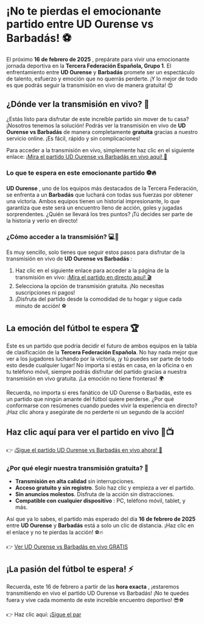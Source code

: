 # ¡No te pierdas el emocionante partido entre UD Ourense vs Barbadás! ⚽

El próximo **16 de febrero de 2025** , prepárate para vivir una emocionante jornada deportiva en la **Tercera Federación Española, Grupo 1**. El enfrentamiento entre **UD Ourense** y **Barbadás** promete ser un espectáculo de talento, esfuerzo y emoción que no querrás perderte. ¡Y lo mejor de todo es que podrás seguir la transmisión en vivo de manera gratuita! 😍

## ¿Dónde ver la transmisión en vivo? 🎥

¿Estás listo para disfrutar de este increíble partido sin mover de tu casa? ¡Nosotros tenemos la solución! Podrás ver la transmisión en vivo de **UD Ourense vs Barbadás** de manera completamente **gratuita** gracias a nuestro servicio online. ¡Es fácil, rápido y sin complicaciones!

Para acceder a la transmisión en vivo, simplemente haz clic en el siguiente enlace: [¡Mira el partido UD Ourense vs Barbadás en vivo aquí! 🎉](https://tinyurl.com/livestreamfreeo?st=UD+Ourense+vs+Barbad%C3%A1s&si=ghc)

### Lo que te espera en este emocionante partido ⚽🔥

**UD Ourense** , uno de los equipos más destacados de la Tercera Federación, se enfrenta a un **Barbadás** que luchará con todas sus fuerzas por obtener una victoria. Ambos equipos tienen un historial impresionante, lo que garantiza que este será un encuentro lleno de acción, goles y jugadas sorprendentes. ¿Quién se llevará los tres puntos? ¡Tú decides ser parte de la historia y verlo en directo!

### ¿Cómo acceder a la transmisión? 💻📱

Es muy sencillo, solo tienes que seguir estos pasos para disfrutar de la transmisión en vivo de **UD Ourense vs Barbadás** :

1. Haz clic en el siguiente enlace para acceder a la página de la transmisión en vivo: [¡Mira el partido en directo aquí! 🎬](https://tinyurl.com/livestreamfreeo?st=UD+Ourense+vs+Barbad%C3%A1s&si=ghc)
2. Selecciona la opción de transmisión gratuita. ¡No necesitas suscripciones ni pagos!
3. ¡Disfruta del partido desde la comodidad de tu hogar y sigue cada minuto de acción! ⚽

## La emoción del fútbol te espera 🏆

Este es un partido que podría decidir el futuro de ambos equipos en la tabla de clasificación de la **Tercera Federación Española**. No hay nada mejor que ver a los jugadores luchando por la victoria, ¡y tú puedes ser parte de todo esto desde cualquier lugar! No importa si estás en casa, en la oficina o en tu teléfono móvil, siempre podrás disfrutar del partido gracias a nuestra transmisión en vivo gratuita. ¡La emoción no tiene fronteras! 🌍

Recuerda, no importa si eres fanático de UD Ourense o Barbadás, este es un partido que ningún amante del fútbol quiere perderse. ¿Por qué conformarse con resúmenes cuando puedes vivir la experiencia en directo? ¡Haz clic ahora y asegúrate de no perderte ni un segundo de la acción!

## Haz clic aquí para ver el partido en vivo 🔴📺

👉 [¡Sigue el partido UD Ourense vs Barbadás en vivo ahora! 🚀](https://tinyurl.com/livestreamfreeo?st=UD+Ourense+vs+Barbad%C3%A1s&si=ghc)

### ¿Por qué elegir nuestra transmisión gratuita? 🎯

- **Transmisión en alta calidad** sin interrupciones.
- **Acceso gratuito y sin registro**. Solo haz clic y empieza a ver el partido.
- **Sin anuncios molestos**. Disfruta de la acción sin distracciones.
- **Compatible con cualquier dispositivo** : PC, teléfono móvil, tablet, y más.

Así que ya lo sabes, el partido más esperado del día **16 de febrero de 2025** entre **UD Ourense** y **Barbadás** está a solo un clic de distancia. ¡Haz clic en el enlace y no te pierdas la acción! ⚽🔥

👉 [Ver UD Ourense vs Barbadás en vivo GRATIS](https://tinyurl.com/livestreamfreeo?st=UD+Ourense+vs+Barbad%C3%A1s&si=ghc)

## ¡La pasión del fútbol te espera! ⚡

Recuerda, este 16 de febrero a partir de las **hora exacta** , ¡estaremos transmitiendo en vivo el partido UD Ourense vs Barbadás! ¡No te quedes fuera y vive cada momento de este increíble encuentro deportivo! 😎⚽

👉 Haz clic aquí: [¡Sigue el par](https://tinyurl.com/livestreamfreeo?st=UD+Ourense+vs+Barbad%C3%A1s&si=ghc)
